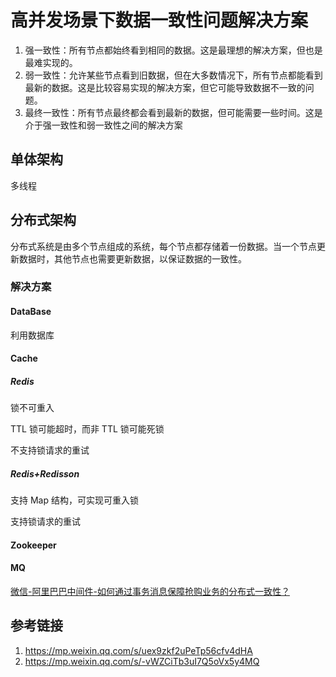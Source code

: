 # 高并发场景下数据一致性问题解决方案


1. 强一致性：所有节点都始终看到相同的数据。这是最理想的解决方案，但也是最难实现的。
2. 弱一致性：允许某些节点看到旧数据，但在大多数情况下，所有节点都能看到最新的数据。这是比较容易实现的解决方案，但它可能导致数据不一致的问题。
3. 最终一致性：所有节点最终都会看到最新的数据，但可能需要一些时间。这是介于强一致性和弱一致性之间的解决方案


## 单体架构

多线程

## 分布式架构

分布式系统是由多个节点组成的系统，每个节点都存储着一份数据。当一个节点更新数据时，其他节点也需要更新数据，以保证数据的一致性。

### 解决方案


#### DataBase

利用数据库

#### Cache

##### Redis

锁不可重入

TTL 锁可能超时，而非 TTL 锁可能死锁

不支持锁请求的重试

##### Redis+Redisson

支持 Map 结构，可实现可重入锁

支持锁请求的重试


#### Zookeeper


#### MQ

[微信-阿里巴巴中间件-如何通过事务消息保障抢购业务的分布式一致性？](https://mp.weixin.qq.com/s/XA-CsdBxgbXdsIjKOdyoGQ)

## 参考链接
1. https://mp.weixin.qq.com/s/uex9zkf2uPeTp56cfv4dHA
2. https://mp.weixin.qq.com/s/-vWZCiTb3uI7Q5oVx5y4MQ